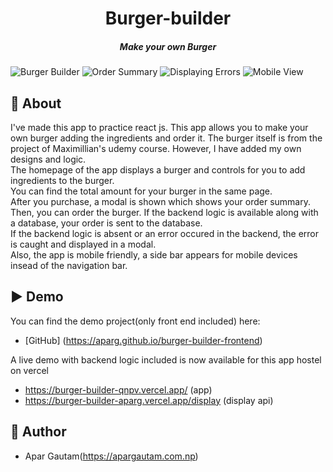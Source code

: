 <h1 align="center">Burger-builder</h1>
<h5 align="center">Make your own Burger</h5>

![Burger Builder](https://i.imgur.com/faRAdei.jpg)
![Order Summary](https://i.imgur.com/Xoieudu.jpg)
![Displaying Errors](https://i.imgur.com/Kcqernj.jpg)
![Mobile View](https://i.imgur.com/7TrhnN2.jpg)

## 🎯 About

I've made this app to practice react js. This app allows you to make your own burger adding the ingredients and order it. The burger itself is from the project of Maximillian's udemy course. However, I have added my own designs and logic.<br/>
The homepage of the app displays a burger and controls for you to add ingredients to the burger.<br/>
You can find the total amount for your burger in the same page.<br/>
After you purchase, a modal is shown which shows your order summary. Then, you can order the burger. If the backend logic is available along with a database, your order is sent to the database.<br/>
If the backend logic is absent or an error occured in the backend, the error is caught and displayed in a modal.<br/>
Also, the app is mobile friendly, a side bar appears for mobile devices insead of the navigation bar.<br/>


##  ▶️ Demo
You can find the demo project(only front end included) here:
- [GitHub] (https://aparg.github.io/burger-builder-frontend)

A live demo with backend logic included is now available for this app hostel on vercel
- https://burger-builder-qnpv.vercel.app/ (app)
- https://burger-builder-aparg.vercel.app/display (display api)

##  🧔 Author
- Apar Gautam(https://apargautam.com.np)
